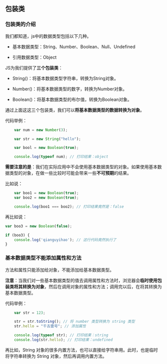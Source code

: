 ##
## 包装类

### 包装类的介绍

我们都知道，js中的数据类型包括以下几种。

- 基本数据类型：String、Number、Boolean、Null、Undefined

- 引用数据类型：Object

JS为我们提供了**三个包装类**：

- String()：将基本数据类型字符串，转换为String对象。

- Number()：将基本数据类型的数字，转换为Number对象。

- Boolean()：将基本数据类型的布尔值，转换为Boolean对象。

通过上面这这三个包装类，我们可以**将基本数据类型的数据转换为对象**。


代码举例：

```javascript
    var num = new Number(3);

    var str = new String("hello");

    var bool = new Boolean(true);

    console.log(typeof num); // 打印结果：object
```


**需要注意的是**：我们在实际应用中不会使用基本数据类型的对象。如果使用基本数据类型的对象，在做一些比较时可能会带来一些**不可预期**的结果。

比如说：

```javascript
    var boo1 = new Boolean(true);
    var boo2 = new Boolean(true);

    console.log(boo1 === boo2); // 打印结果竟然是：false
```


再比如说：

```javascript
var boo3 = new Boolean(false);

if (boo3) {
    console.log('qianguyihao'); // 这行代码竟然执行了
}
```


### 基本数据类型不能添加属性和方法

方法和属性只能添加给对象，不能添加给基本数据类型。

**注意**：当我们对一些基本数据类型的值去调用属性和方法时，浏览器会**临时使用包装类将其转换为对象**，然后在调用对象的属性和方法；调用完以后，在将其转换为基本数据类型。

代码举例：

```javascript
    var str = 123;

    str = str.toString(); // 将 number 类型转换为 string 类型
    str.hello = "千古壹号"; // 添加属性

    console.log(typeof str); // 打印结果：string
    console.log(str.hello); // 打印结果：undefined
```

再比如，String 对象的很多内置方法，也可以直接给字符串用。此时，也是临时将字符串转换为 String 对象，然后再调用内置方法。